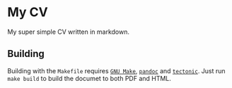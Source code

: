 # My CV

My super simple CV written in markdown.

## Building

Building with the `Makefile` requires [`GNU Make`](https://www.gnu.org/software/make/), [`pandoc`](https://pandoc.org/) and [`tectonic`](https://tectonic-typesetting.github.io/).
Just run `make build` to build the documet to both PDF and HTML.
